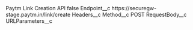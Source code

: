 <?xml version="1.0" encoding="UTF-8"?>
<CustomMetadata xmlns="http://soap.sforce.com/2006/04/metadata" xmlns:xsi="http://www.w3.org/2001/XMLSchema-instance" xmlns:xsd="http://www.w3.org/2001/XMLSchema">
    <label>Paytm Link Creation API</label>
    <protected>false</protected>
    <values>
        <field>Endpoint__c</field>
        <value xsi:type="xsd:string">https://securegw-stage.paytm.in/link/create</value>
    </values>
    <values>
        <field>Headers__c</field>
        <value xsi:nil="true"/>
    </values>
    <values>
        <field>Method__c</field>
        <value xsi:type="xsd:string">POST</value>
    </values>
    <values>
        <field>RequestBody__c</field>
        <value xsi:nil="true"/>
    </values>
    <values>
        <field>URLParameters__c</field>
        <value xsi:nil="true"/>
    </values>
</CustomMetadata>

